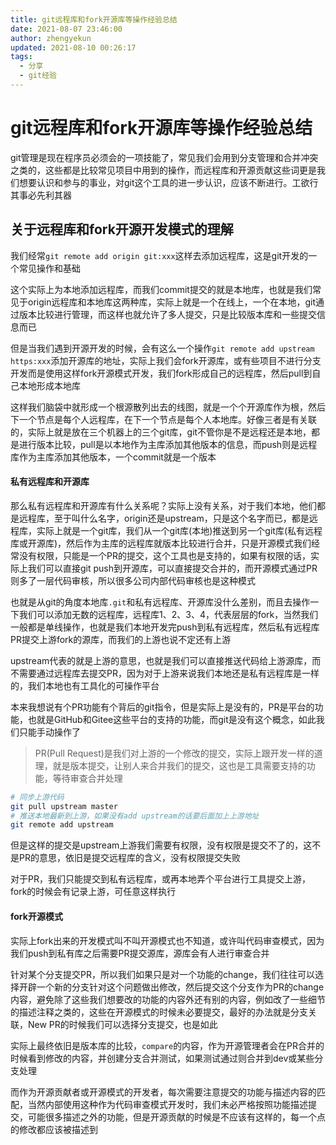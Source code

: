```yaml
---
title: git远程库和fork开源库等操作经验总结
date: 2021-08-07 23:46:00
author: zhengyekun
updated: 2021-08-10 00:26:17
tags: 
  - 分享
  - git经验
---
```

# git远程库和fork开源库等操作经验总结

git管理是现在程序员必须会的一项技能了，常见我们会用到分支管理和合并冲突之类的，这些都是比较常见项目中用到的操作，而远程库和开源贡献这些词更是我们想要认识和参与的事业，对git这个工具的进一步认识，应该不断进行。工欲行其事必先利其器

## 关于远程库和fork开源开发模式的理解

我们经常`git remote add origin git:xxx`这样去添加远程库，这是git开发的一个常见操作和基础

这个实际上为本地添加远程库，而我们commit提交的就是本地库，也就是我们常见于origin远程库和本地库这两种库，实际上就是一个在线上，一个在本地，git通过版本比较进行管理，而这样也就允许了多人提交，只是比较版本库和一些提交信息而已

但是当我们遇到开源开发的时候，会有这么一个操作`git remote add upstream https:xxx`添加开源库的地址，实际上我们会fork开源库，或有些项目不进行分支开发而是使用这样fork开源模式开发，我们fork形成自己的远程库，然后pull到自己本地形成本地库

这样我们脑袋中就形成一个根源散列出去的线图，就是一个个开源库作为根，然后下一个节点是每个人远程库，在下一个节点是每个人本地库。好像三者是有关联的，实际上就是放在三个机器上的三个git库，git不管你是不是远程还是本地，都是进行版本比较，pull是以本地作为主库添加其他版本的信息，而push则是远程库作为主库添加其他版本，一个commit就是一个版本

#### 私有远程库和开源库

那么私有远程库和开源库有什么关系呢？实际上没有关系，对于我们本地，他们都是远程库，至于叫什么名字，origin还是upstream，只是这个名字而已，都是远程库，实际上就是一个git库，我们从一个git库(本地)推送到另一个git库(私有远程库或开源库)，然后作为主库的远程库就版本比较进行合并，只是开源模式我们经常没有权限，只能是一个PR的提交，这个工具也是支持的，如果有权限的话，实际上我们可以直接git push到开源库，可以直接提交合并的，而开源模式通过PR则多了一层代码审核，所以很多公司内部代码审核也是这种模式

也就是从git的角度本地库`.git`和私有远程库、开源库没什么差别，而且去操作一下我们可以添加无数的远程库，远程库1、2、3、4，代表层层的fork，当然我们一般都是单线操作，也就是我们本地开发完push到私有远程库，然后私有远程库PR提交上游fork的源库，而我们的上游也说不定还有上游

upstream代表的就是上游的意思，也就是我们可以直接推送代码给上游源库，而不需要通过远程库去提交PR，因为对于上游来说我们本地还是私有远程库是一样的，我们本地也有工具化的可操作平台

本来我想说有个PR功能有个背后的git指令，但是实际上是没有的，PR是平台的功能，也就是GitHub和Gitee这些平台的支持的功能，而git是没有这个概念，如此我们只能手动操作了

> PR(Pull Request)是我们对上游的一个修改的提交，实际上跟开发一样的道理，就是版本提交，让别人来合并我们的提交，这也是工具需要支持的功能，等待审查合并处理

```BASH
# 同步上游代码
git pull upstream master
# 推送本地最新到上游，如果没有add upstream的话要后面加上上游地址
git remote add upstream
```

但是这样的提交是upstream上游我们需要有权限，没有权限是提交不了的，这不是PR的意思，依旧是提交远程库的含义，没有权限提交失败

对于PR，我们只能提交到私有远程库，或再本地弄个平台进行工具提交上游，fork的时候会有记录上游，可任意这样执行

#### fork开源模式

实际上fork出来的开发模式叫不叫开源模式也不知道，或许叫代码审查模式，因为我们push到私有库之后需要PR提交源库，源库会有人进行审查合并

针对某个分支提交PR，所以我们如果只是对一个功能的change，我们往往可以选择开辟一个新的分支针对这个问题做出修改，然后提交这个分支作为PR的change内容，避免除了这些我们想要改的功能的内容外还有别的内容，例如改了一些细节的描述注释之类的，这些在开源模式的时候未必要提交，最好的办法就是分支关联，New PR的时候我们可以选择分支提交，也是如此

实际上最终依旧是版本库的比较，`compare`的内容，作为开源管理者会在PR合并的时候看到修改的内容，并创建分支合并测试，如果测试通过则合并到dev或某些分支处理

而作为开源贡献者或开源模式的开发者，每次需要注意提交的功能与描述内容的匹配，当然内部使用这种作为代码审查模式开发时，我们未必严格按照功能描述提交，可能很多描述之外的功能，但是开源贡献的时候是不应该有这样的，每一个点的修改都应该被描述到
